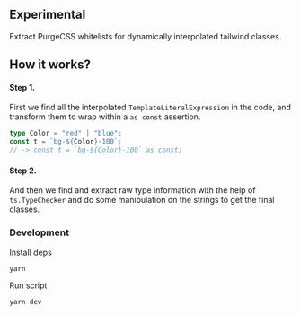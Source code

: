 ## Experimental

Extract PurgeCSS whitelists for dynamically interpolated tailwind classes.

## How it works?

#### Step 1.

First we find all the interpolated `TemplateLiteralExpression` in the code, and transform them to wrap within a `as const` assertion.

```ts
type Color = "red" | "blue";
const t = `bg-${Color}-100`;
// -> const t = `bg-${Color}-100` as const;
```

#### Step 2.

And then we find and extract raw type information with the help of `ts.TypeChecker` and do some manipulation on the strings to get the final classes.

### Development

Install deps

```
yarn
```

Run script

```
yarn dev
```

